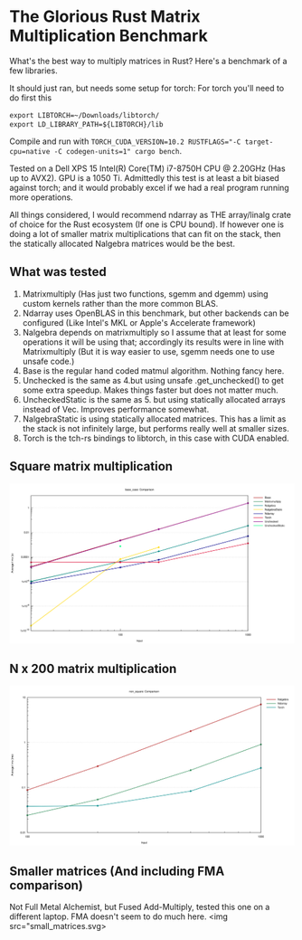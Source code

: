 # The Glorious Rust Matrix Multiplication Benchmark

What's the best way to multiply matrices in Rust? Here's a benchmark of a few libraries.

It should just ran, but needs some setup for torch:
For torch you'll need to do first this

```
export LIBTORCH=~/Downloads/libtorch/
export LD_LIBRARY_PATH=${LIBTORCH}/lib
```

Compile and run with `TORCH_CUDA_VERSION=10.2 RUSTFLAGS="-C target-cpu=native -C codegen-units=1" cargo bench`.

Tested on a Dell XPS 15 Intel(R) Core(TM) i7-8750H CPU @ 2.20GHz (Has up to AVX2). GPU is a 1050 Ti.
Admittedly this test is at least a bit biased against torch; and it would probably excel if we had a real program running more operations.

All things considered, I would recommend ndarray as THE array/linalg crate of choice for the Rust ecosystem (If one is CPU bound).
If however one is doing a lot of smaller matrix multiplications that can fit on the stack, then the statically allocated Nalgebra matrices would be the best.

## What was tested

1. Matrixmultiply (Has just two functions, sgemm and dgemm) using custom kernels rather than the more common BLAS.
2. Ndarray uses OpenBLAS in this benchmark, but other backends can be configured (Like Intel's MKL or Apple's Accelerate framework)
3. Nalgebra depends on matrixmultiply so I assume that at least for some operations it will be using that; accordingly its results were in line with Matrixmultiply (But it is way easier to use, sgemm needs one to use unsafe code.)
4. Base is the regular hand coded matmul algorithm. Nothing fancy here.
5. Unchecked is the same as 4.but using unsafe .get_unchecked() to get some extra speedup. Makes things faster but does not matter much.
6. UncheckedStatic is the same as 5. but using statically allocated arrays instead of Vec. Improves performance somewhat.
7. NalgebraStatic is using statically allocated matrices. This has a limit as the stack is not infinitely large, but performs really well at smaller sizes.
8. Torch is the tch-rs bindings to libtorch, in this case with CUDA enabled.

## Square matrix multiplication

<img src="base_case.svg"/>

## N x 200 matrix multiplication

<img src="non_square.svg"/>

## Smaller matrices (And including FMA comparison)

Not Full Metal Alchemist, but Fused Add-Multiply, tested this one on a different laptop. FMA doesn't seem to do much here.
<img src="small_matrices.svg>
